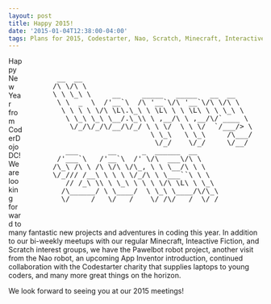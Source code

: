 ```yaml
---
layout: post
title: Happy 2015!
date: '2015-01-04T12:38:00-04:00'
tags: Plans for 2015, Codestarter, Nao, Scratch, Minecraft, Interactive Fiction
---
```

<div style="float:right; padding-left:40px; margin:20px">
<pre>
 __  __                                        
/\ \/\ \                                       
\ \ \_\ \     __     _____   _____   __  __    
 \ \  _  \  /'__`\  /\ '__`\/\ '__`\/\ \/\ \   
  \ \ \ \ \/\ \L\.\_\ \ \L\ \ \ \L\ \ \ \_\ \  
   \ \_\ \_\ \__/.\_\\ \ ,__/\ \ ,__/\/`____ \ 
    \/_/\/_/\/__/\/_/ \ \ \/  \ \ \/  `/___/> \
                       \ \_\   \ \_\     /\___/
                        \/_/    \/_/     \/__/ 
   ___       __      _  ______  __     
 /'___`\   /'__`\  /' \/\  ___\/\ \    
/\_\ /\ \ /\ \/\ \/\_, \ \ \__/\ \ \   
\/_/// /__\ \ \ \ \/_/\ \ \___``\ \ \  
   // /_\ \\ \ \_\ \ \ \ \/\ \L\ \ \_\ 
  /\______/ \ \____/  \ \_\ \____/\/\_\
  \/_____/   \/___/    \/_/\/___/  \/_/
</pre>
</div>

Happy New Year from CoderDojoDC!  We are looking forward to many fantastic new projects and adventures in coding this year.  In addition to our bi-weekly meetups with our regular Minecraft, Inteactive Fiction, and Scratch interest groups, we have the Pawelbot robot project, another visit from the Nao robot, an upcoming App Inventor introduction, continued collaboration with the Codestarter charity that supplies laptops to young coders, and many more great things on the horizon.

We look forward to seeing you at our 2015 meetings!

<p style="clear:both">&nbsp;</p>
